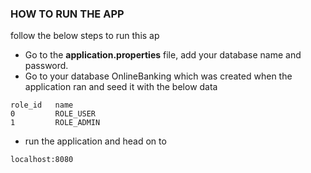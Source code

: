 ### HOW TO RUN THE APP

follow the below steps to run this ap
- Go to the **application.properties** file, add your database name and password.
- Go to your database OnlineBanking which was created when the application ran and seed it with the below data
```
role_id   name
0         ROLE_USER
1         ROLE_ADMIN
```
- run the application and head on to 
```
localhost:8080
```